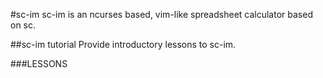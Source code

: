 #sc-im
sc-im is an ncurses based, vim-like spreadsheet calculator based on sc.

##sc-im tutorial
Provide introductory lessons to sc-im.

###LESSONS
